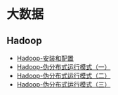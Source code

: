 # 大数据

## Hadoop
* [Hadoop-安装和配置](./2020-06/2020-06-08/Hadoop-安装和配置.md)
* [Hadoop-伪分布式运行模式（一）](./2020-06/2020-06-08/Hadoop-伪分布式运行模式（一）.md)
* [Hadoop-伪分布式运行模式（二）](./2020-06/2020-06-08/Hadoop-伪分布式运行模式（二）.md)
* [Hadoop-伪分布式运行模式（三）](./2020-06/2020-06-08/Hadoop-伪分布式运行模式（三）.md)